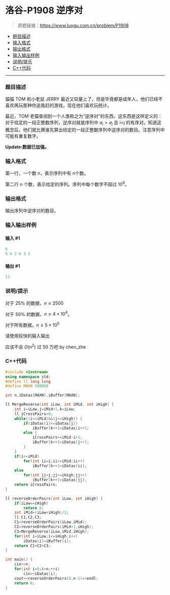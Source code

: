# 洛谷-P1908 逆序对

> 原题链接：https://www.luogu.com.cn/problem/P1908

- [题目描述](#题目描述)
- [输入格式](#输入格式)
- [输出格式](#输出格式)
- [输入输出样例](#输入输出样例)
- [说明/提示](#说明/提示)
- [C++代码](#C++代码)

---

### <a name="题目描述">题目描述</a>

猫猫 TOM 和小老鼠 JERRY 最近又较量上了，但是毕竟都是成年人，他们已经不喜欢再玩那种你追我赶的游戏，现在他们喜欢玩统计。

最近，TOM 老猫查阅到一个人类称之为“逆序对”的东西，这东西是这样定义的：对于给定的一段正整数序列，逆序对就是序列中 $a_i>a_j$ 且 i<j 的有序对。知道这概念后，他们就比赛谁先算出给定的一段正整数序列中逆序对的数目。注意序列中可能有重复数字。

**Update:数据已加强。**

### <a name="输入格式">输入格式</a>

第一行，一个数 n，表示序列中有 n个数。

第二行 n 个数，表示给定的序列。序列中每个数字不超过 $10^9$。

### <a name="输出格式">输出格式</a>

输出序列中逆序对的数目。

### <a name="输入输出样例">输入输出样例</a>

#### 输入 #1

```c++
6
5 4 2 6 3 1
```

#### 输出 #1

```c++
11
```

### <a name="说明/提示">说明/提示</a>

对于 25% 的数据，$n \leq 2500$

对于 50% 的数据，$n \leq 4 \times 10^4$。

对于所有数据，$n \leq 5 \times 10^5$

请使用较快的输入输出

应该不会 $O(n^2)$ 过 50 万吧 by chen_zhe

### <a name="C++代码">C++代码</a>

```c++
#include <iostream>
using namespace std;
#define ll long long
#define MAXN 500000

int n,iDatas[MAXN],iBuffer[MAXN];

ll MergeReverse(int iLow, int iMid, int iHigh) {
    int i=iLow,j=iMid+1,k=iLow;
    ll iCrossPairs=0;
    while((i<=iMid)&&(j<=iHigh)) {
        if(iDatas[i]<=iDatas[j])
            iBuffer[k++]=iDatas[i++];
        else {
            iCrossPairs+=iMid-i+1;
            iBuffer[k++]=iDatas[j++];
        }
    }
    if(i<=iMid)
        for(int ii=i;ii<=iMid;ii++)
            iBuffer[k++]=iDatas[ii];
    else
        for(int jj=j;jj<=iHigh;jj++)
            iBuffer[k++]=iDatas[jj];
    return iCrossPairs;
}

ll reverseOrderPairs(int iLow, int iHigh) {
    if(iLow==iHigh)
        return 0;
    int iMid=(iLow+iHigh)/2;
    ll C1,C2,C3;
    C1=reverseOrderPairs(iLow,iMid);
    C2=reverseOrderPairs(iMid+1,iHigh);
    C3=MergeReverse(iLow,iMid,iHigh);
    for(int i=iLow;i<=iHigh;i++)
        iDatas[i]=iBuffer[i];
    return C1+C2+C3;
}

int main() {
    cin>>n;
    for(int i=0;i<n;++i)
        cin>>iDatas[i];
    cout<<reverseOrderPairs(0,n-1)<<endl;
    return 0;
}
```